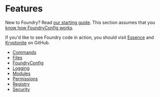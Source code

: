 # Features

New to Foundry? Read [our starting guide](FR-Getting-Started.md). This section assumes that you [know how FoundryConfig works](FR-FoundryConfig.md).

If you'd like to see Foundry code in action, you should visit [Essence](https://github.com/lewmc/essence) and [Kryptonite](https://github.com/lewmc/jailhouse) on GitHub.

- [Commands](FR-Commands.md)
- [Files](FR-Files.md)
- [FoundryConfig](FR-FoundryConfig.md)
- [Logging](FR-Logging.md)
- [Modules](FR-Modules.md)
- [Permissions](FR-Permissions.md)
- [Registry](FR-Registry.md)
- [Security](FR-Security.md)